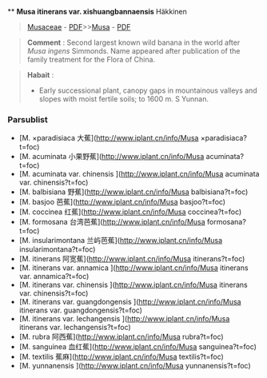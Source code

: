 ** **Musa itinerans var. xishuangbannaensis** Häkkinen

> [Musaceae](http://www.iplant.cn/info/Musaceae?t=foc) - [PDF](http://www.iplant.cn/foc/pdf/Musaceae.pdf)>>[Musa](http://www.iplant.cn/info/Musa?t=foc) - [PDF](http://www.iplant.cn/foc/pdf/Musa.pdf)

> **Comment** : 
> Second largest known wild banana in the world after *Musa ingens* Simmonds.
> Name appeared after publication of the family treatment for the Flora of China.

> **Habait** : 
>* Early successional plant, canopy gaps in mountainous valleys and slopes with moist fertile soils; to 1600 m. S Yunnan.

### Parsublist

* [M.  ×paradisiaca  大蕉](http://www.iplant.cn/info/Musa ×paradisiaca?t=foc)
* [M.  acuminata  小果野蕉](http://www.iplant.cn/info/Musa acuminata?t=foc)
* [M.  acuminata var. chinensis  ](http://www.iplant.cn/info/Musa acuminata var. chinensis?t=foc)
* [M.  balbisiana  野蕉](http://www.iplant.cn/info/Musa balbisiana?t=foc)
* [M.  basjoo  芭蕉](http://www.iplant.cn/info/Musa basjoo?t=foc)
* [M.  coccinea  红蕉](http://www.iplant.cn/info/Musa coccinea?t=foc)
* [M.  formosana  台湾芭蕉](http://www.iplant.cn/info/Musa formosana?t=foc)
* [M.  insularimontana  兰屿芭蕉](http://www.iplant.cn/info/Musa insularimontana?t=foc)
* [M.  itinerans  阿宽蕉](http://www.iplant.cn/info/Musa itinerans?t=foc)
* [M.  itinerans var. annamica  ](http://www.iplant.cn/info/Musa itinerans var. annamica?t=foc)
* [M.  itinerans var. chinensis  ](http://www.iplant.cn/info/Musa itinerans var. chinensis?t=foc)
* [M.  itinerans var. guangdongensis  ](http://www.iplant.cn/info/Musa itinerans var. guangdongensis?t=foc)
* [M.  itinerans var. lechangensis  ](http://www.iplant.cn/info/Musa itinerans var. lechangensis?t=foc)
* [M.  rubra  阿西蕉](http://www.iplant.cn/info/Musa rubra?t=foc)
* [M.  sanguinea  血红蕉](http://www.iplant.cn/info/Musa sanguinea?t=foc)
* [M.  textilis  蕉麻](http://www.iplant.cn/info/Musa textilis?t=foc)
* [M.  yunnanensis  ](http://www.iplant.cn/info/Musa yunnanensis?t=foc)
